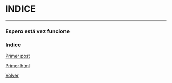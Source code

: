 # INDICE
---
### Espero está vez funcione
### Indice

[Primer post](https://ivrusso.github.io/Posteo/2019-11-27-inicio.md)

[Primer html](https://ivrusso.github.io/Posteo/2019-11-27.html)

[Volver](https://ivrusso.github.io)
